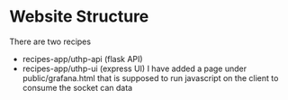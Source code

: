 # Website Structure

There are two recipes
- recipes-app/uthp-api (flask API)
- recipes-app/uthp-ui (express UI) I have added a page under public/grafana.html that is supposed to run javascript on the client to consume the socket can data


